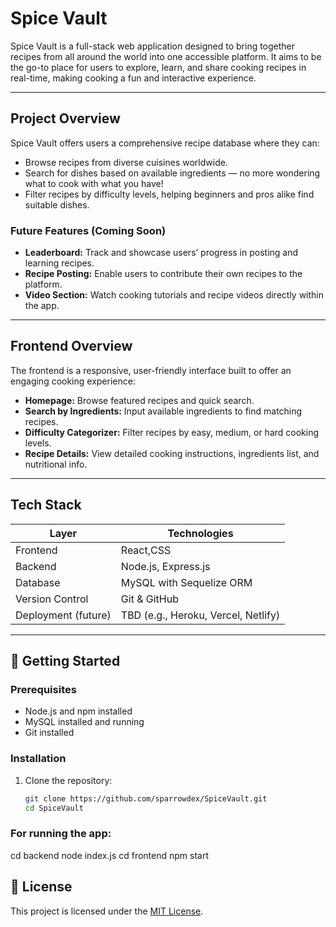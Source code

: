 # Spice Vault 

Spice Vault is a full-stack web application designed to bring together recipes from all around the world into one accessible platform. It aims to be the go-to place for users to explore, learn, and share cooking recipes in real-time, making cooking a fun and interactive experience.

---

##  Project Overview

Spice Vault offers users a comprehensive recipe database where they can:

- Browse recipes from diverse cuisines worldwide.
- Search for dishes based on available ingredients — no more wondering what to cook with what you have!
- Filter recipes by difficulty levels, helping beginners and pros alike find suitable dishes.

### Future Features (Coming Soon)
- **Leaderboard:** Track and showcase users’ progress in posting and learning recipes.
- **Recipe Posting:** Enable users to contribute their own recipes to the platform.
- **Video Section:** Watch cooking tutorials and recipe videos directly within the app.

---

## Frontend Overview

The frontend is a responsive, user-friendly interface built to offer an engaging cooking experience:

- **Homepage:** Browse featured recipes and quick search.
- **Search by Ingredients:** Input available ingredients to find matching recipes.
- **Difficulty Categorizer:** Filter recipes by easy, medium, or hard cooking levels.
- **Recipe Details:** View detailed cooking instructions, ingredients list, and nutritional info.

---

##  Tech Stack

| Layer      | Technologies                           |
|------------|-------------------------------------|
| Frontend   | React,CSS      |
| Backend    | Node.js, Express.js                  |
| Database   | MySQL with Sequelize ORM             |
| Version Control | Git & GitHub                     |
| Deployment (future) | TBD (e.g., Heroku, Vercel, Netlify) |

---

## 🚀 Getting Started

### Prerequisites
- Node.js and npm installed
- MySQL installed and running
- Git installed

### Installation

1. Clone the repository:
   ```bash
   git clone https://github.com/sparrowdex/SpiceVault.git
   cd SpiceVault

### For running the app:
cd backend
node index.js
cd frontend
npm start

## 📄 License

This project is licensed under the [MIT License](LICENSE).
